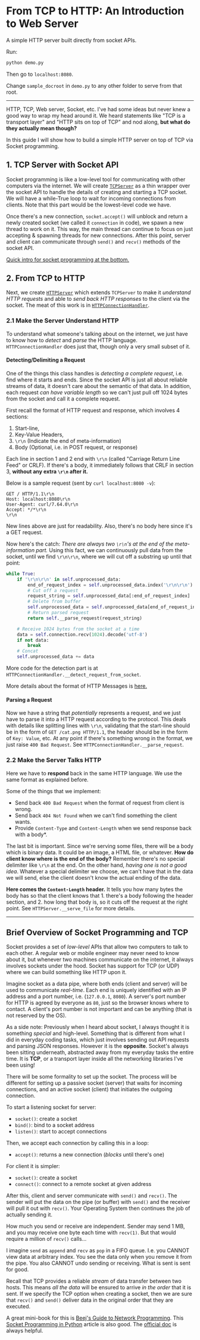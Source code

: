# From TCP to HTTP: An Introduction to Web Server
A simple HTTP server built directly from socket APIs. 

Run:
```python
python demo.py
```
Then go to `localhost:8080`.

Change `sample_docroot` in `demo.py` to any other folder to serve from that root.

---

HTTP, TCP, Web server, Socket, etc. I've had some ideas but never knew a good way to wrap my head around it. We heard statements like "TCP is a transport layer" and "HTTP sits on top of TCP" and nod along, **but what do they actually mean though?**

In this guide I will show how to build a simple HTTP server on top of TCP via Socket programming.

## 1. TCP Server with Socket API
Socket programming is like a low-level tool for communicating with other computers via the internet. We will create [`TCPServer`](./httpserver/TCPServer.py) as a thin wrapper over the socket API to handle the details of creating and starting a TCP socket. We will have a while-True loop to wait for incoming connections from clients. Note that this part would be the lowest-level code we have.

Once there's a new connection, `socket.accept()` will unblock and return a newly created socket (we called it `connection` in code), we spawn a new thread to work on it. This way, the main thread can continue to focus on just accepting & spawning threads for new connections. After this point, server and client can communicate through `send()` and `recv()` methods of the socket API.

[Quick intro for socket programming at the bottom.](#brief-overview-of-socket-programming-and-tcp)

## 2. From TCP to HTTP
Next, we create [`HTTPServer`](./httpserver/HTTPServer.py) which extends `TCPServer` to make it *understand HTTP requests* and able to *send back HTTP responses* to the client via the socket. The meat of this work is in [`HTTPConnectionHandler`](./httpserver/HTTPConnectionHandler.py).

### 2.1 Make the Server Understand HTTP
To understand what someone's talking about on the internet, we just have to know how to *detect* and *parse* the HTTP language. `HTTPConnectionHandler` does just that, though only a very small subset of it.

#### Detecting/Delimiting a Request
One of the things this class handles is *detecting a complete request*, i.e. find where it starts and ends. Since the socket API is just all about reliable streams of data, it doesn't care about the semantic of that data. In addition, each request *can have variable length* so we can't just pull off 1024 bytes from the socket and call it a complete request.

First recall the format of HTTP request and response, which involves 4 sections: 
1. Start-line, 
2. Key-Value Headers,
3. `\r\n` (Indicate the end of meta-information)
4. Body (Optional, i.e. in POST request, or response)

Each line in section 1 and 2 end with `\r\n` (called "Carriage Return Line Feed" or CRLF). If there's a body, it immediately follows that CRLF in section 3, **without any extra `\r\n` after it.**

Below is a sample request (sent by `curl localhost:8080 -v`):
```
GET / HTTP/1.1\r\n
Host: localhost:8080\r\n
User-Agent: curl/7.64.0\r\n
Accept: */*\r\n
\r\n
```
New lines above are just for readability. Also, there's no body here since it's a GET request.

Now here's the catch: *There are always two `\r\n`'s at the end of the meta-information part.* Using this fact, we can continuously pull data from the socket, until we find `\r\n\r\n`, where we will cut off a substring up until that point:
```python
while True:
    if '\r\n\r\n' in self.unprocessed_data:
        end_of_request_index = self.unprocessed_data.index('\r\n\r\n')
        # Cut off a request
        request_string = self.unprocessed_data[:end_of_request_index]
        # Delete from buffer
        self.unprocessed_data = self.unprocessed_data[end_of_request_index+len('\r\n\r\n'):]
        # Return parsed request
        return self.__parse_request(request_string)

    # Receive 1024 bytes from the socket at a time
    data = self.connection.recv(1024).decode('utf-8')
    if not data:
        break
    # Concat
    self.unprocessed_data += data
```
More code for the detection part is at `HTTPConnectionHandler.__detect_request_from_socket`.

More details about the format of HTTP Messages is [here.](https://developer.mozilla.org/en-US/docs/Web/HTTP/Messages)

#### Parsing a Request
Now we have a string that *potentially* represents a request, and we just have to parse it into a HTTP request according to the protocol. This deals with details like splitting lines with `\r\n`, validating that the start-line should be in the form of `GET /cat.png HTTP/1.1`, the header should be in the form of `Key: Value`, etc. At any point if there's something wrong in the format, we just raise `400 Bad Request`. See `HTTPConnectionHandler.__parse_request`.

### 2.2 Make the Server Talks HTTP
Here we have to **respond** back in the same HTTP language. We use the same format as explained before.

Some of the things that we implement: 
- Send back `400 Bad Request` when the format of request from client is wrong.
- Send back `404 Not Found` when we can't find something the client wants.
- Provide `Content-Type` and `Content-Length` when we send response back with a body*.

The last bit is important. Since we're serving some files, there will be a body which is binary data. It could be an image, a HTML file, or whatever. **How do client know where is the end of the body?** Remember there's no special delimiter like `\r\n` at the end. On the other hand, *having one is not a good idea*. Whatever a special delimiter we choose, we can't have that in the data we will send, else the client doesn't know the actual ending of the data.

**Here comes the `Content-Length` header.** It tells you how many bytes the body has so that the client knows that 1. there's a body following the header section, and 2. how long that body is, so it cuts off the request at the right point. See `HTTPServer.__serve_file` for more details.

---
## Brief Overview of Socket Programming and TCP

Socket provides a set of *low-level* APIs that allow two computers to talk to each other. A regular web or mobile engineer may never need to know about it, but whenever two machines communicate on the internet, it always involves sockets under the hood. Socket has support for TCP (or UDP) where we can build something like HTTP upon it.

Imagine socket as a data pipe, where both ends (client and server) will be used to communicate *real-time*. Each end is uniquely identified with an IP address and a port number, i.e. (`127.0.0.1`, `8080`). A server's port number for HTTP is agreed by everyone as `80`, just so the browser knows where to contact. A client's port number is not important and can be anything (that is not reserved by the OS).

As a side note: Previously when I heard about socket, I always thought it is something *special* and high-level. Something that is different from what I did in everyday coding tasks, which just involves sending out API requests and parsing JSON responses. However it is the **opposite**. Socket's always been sitting underneath, abstracted away from my everyday tasks the entire time. It is **TCP**, or a transport layer inside all the networking libraries I've been using!

There will be some formality to set up the socket. The process will be different for setting up a passive socket (server) that waits for incoming connections, and an active socket (client) that initiates the outgoing connection.

To start a listening socket for server:
- `socket()`: create a socket
- `bind()`: bind to a socket address
- `listen()`: start to accept connections

Then, we accept each connection by calling this in a loop:
- `accept()`: returns a new connection (*blocks* until there's one)

For client it is simpler:
- `socket()`: create a socket
- `connect()`: connect to a remote socket at given address

After this, client and server communicate with `send()` and `recv()`. The sender will put the data on the pipe (or buffer) with `send()` and the receiver will pull it out with `recv()`. Your Operating System then continues the job of actually sending it.

How much you send or receive are independent. Sender may send 1 MB, and you may receive one byte each time with `recv(1)`. But that would require a million of `recv()` calls...

I imagine `send` as `append` and `recv` as `pop` in a FIFO queue. I.e. you CANNOT view data at arbitrary index. You see the data only when you remove it from the pipe. You also CANNOT undo sending or receiving. What is sent is sent for good.

Recall that TCP provides a reliable *stream* of data transfer between two hosts. This means *all the data* will be ensured to arrive *in the order* that it is sent. If we specify the TCP option when creating a socket, then we are sure that `recv()` and `send()` deliver data in the original order that they are executed.

A great mini-book for this is [Beej's Guide to Network Programming](https://beej.us/guide/bgnet/). This [Socket Programming in Python](https://realpython.com/python-sockets) article is also good. The [official doc](https://docs.python.org/3/library/socket.html) is always helpful.
